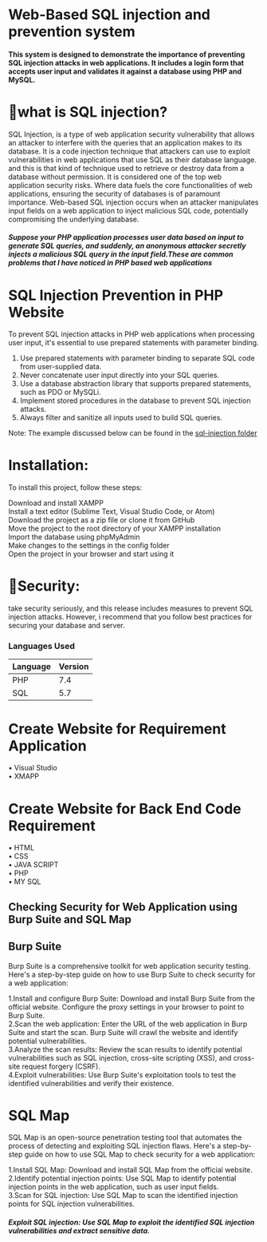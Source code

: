 # Web-Based SQL injection and prevention system

#### This system is designed to demonstrate the importance of preventing SQL injection attacks in web applications. It includes a login form that accepts user input and validates it against a database using PHP and MySQL.

# 💉what is SQL injection?
SQL Injection, is a type of web application security vulnerability that allows an attacker to interfere with the queries that an application makes to its database. It is a code injection technique that attackers can use to exploit vulnerabilities in web applications that use SQL as their database language. and this is  that kind of technique used to retrieve or destroy data from a database without permission. It is considered one of the top web application security risks. Where data fuels the core functionalities of web applications, ensuring the security of databases is of paramount importance. Web-based SQL injection occurs when an attacker manipulates input fields on a web application to inject malicious SQL code, potentially compromising the underlying database. 




##### Suppose your PHP application processes user data based on input to generate SQL queries, and suddenly, an anonymous attacker secretly injects a malicious SQL query in the input field.These are common problems that I have noticed in PHP based web applications


# SQL Injection Prevention in PHP Website

To prevent SQL injection attacks in PHP web applications when processing user input, it's essential to use prepared statements with parameter binding. 
1. Use prepared statements with parameter binding to separate SQL code from user-supplied data.</BR>
2. Never concatenate user input directly into your SQL queries.</BR>
3. Use a database abstraction library that supports prepared statements, such as PDO or MySQLi.</BR>
4. Implement stored procedures in the database to prevent SQL injection attacks.</BR>
5. Always filter and sanitize all inputs used to build SQL queries.</BR>

Note: The example discussed below can be found in the [sql-injection folder](https://github.com/pgreen24/web-based-SQL-injection-and-prevention-system/tree/main/SQL%20injection)

# Installation:

To install this project, follow these steps:

Download and install XAMPP</br>
Install a text editor (Sublime Text, Visual Studio Code, or Atom)</br>
Download the project as a zip file or clone it from GitHub</br>
Move the project to the root directory of your XAMPP installation</br>
Import the database using phpMyAdmin</br>
Make changes to the settings in the config folder</br>
Open the project in your browser and start using it</br>

# 🔐Security:
 take security seriously, and this release includes measures to prevent SQL injection attacks. However, i recommend that you follow best practices for securing your database and server.

### Languages Used

| Language | Version |
|----------|---------|
| PHP      | 7.4     |
| SQL      | 5.7     |

# Create Website for Requirement Application
•	Visual Studio</br>
•	XMAPP</br>

# Create Website for Back End Code Requirement
•	HTML</br>
•	CSS</br>
•	JAVA SCRIPT</br>
•	PHP</br>
•	MY SQL</br>

## Checking Security for Web Application using Burp Suite and SQL Map</br>

## Burp Suite</br>

Burp Suite is a comprehensive toolkit for web application security testing. Here's a step-by-step guide on how to use Burp Suite to check security for a web application:</br>

1.Install and configure Burp Suite: Download and install Burp Suite from the official website. Configure the proxy settings in your browser to point to Burp Suite.</br>
2.Scan the web application: Enter the URL of the web application in Burp Suite and start the scan. Burp Suite will crawl the website and identify potential vulnerabilities.</br>
3.Analyze the scan results: Review the scan results to identify potential vulnerabilities such as SQL injection, cross-site scripting (XSS), and cross-site request forgery (CSRF).</br>
4.Exploit vulnerabilities: Use Burp Suite's exploitation tools to test the identified vulnerabilities and verify their existence.</br>

# SQL Map

SQL Map is an open-source penetration testing tool that automates the process of detecting and exploiting SQL injection flaws. Here's a step-by-step guide on how to use SQL Map to check security for a web application:</br>

1.Install SQL Map: Download and install SQL Map from the official website.</br>
2.Identify potential injection points: Use SQL Map to identify potential injection points in the web application, such as user input fields.</br>
3.Scan for SQL injection: Use SQL Map to scan the identified injection points for SQL injection vulnerabilities.</br>

##### Exploit SQL injection: Use SQL Map to exploit the identified SQL injection vulnerabilities and extract sensitive data.</br>

